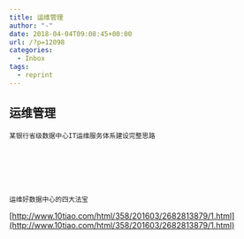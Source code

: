 ```yaml
---
title: 运维管理
author: "-"
date: 2018-04-04T09:08:45+00:00
url: /?p=12098
categories:
  - Inbox
tags:
  - reprint
---
```

## 运维管理

    某银行省级数据中心IT运维服务体系建设完整思路
  





  
    运维好数据中心的四大法宝
  
[http://www.10tiao.com/html/358/201603/2682813879/1.html](http://www.10tiao.com/html/358/201603/2682813879/1.html)
